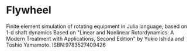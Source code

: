 # Flywheel
Finite element simulation of rotating equipment in Julia language, based on 1-d shaft dynamics
Based on "Linear and Nonlinear Rotordynamics: A Modern Treatment with Applications, Second Edition" by Yukio Ishida and Toshio Yamamoto. ISBN:9783527409426
